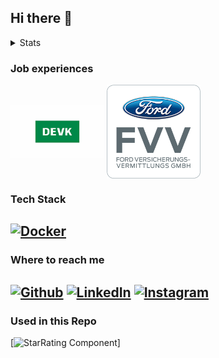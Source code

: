 ## Hi there 👋


<details>
  <summary>Stats</summary>
![Top Languages](https://github-readme-stats.vercel.app/api/top-langs/?username=TomW03&theme=tokyonight) <!-- Used Languages -->
<!-- ![](https://komarev.com/ghpvc/?username=TomW03&color=red)--> <!-- Profile Views -->
</details>


### Job experiences
<a href="https://devk.de"><img style="vertical-align: middle;" src="https://github.com/TomW03/TomW03/blob/main/assets/logos/DEVK_Versicherung_logo.png" heigth="700" width="150" alt="DEVK Versicherung Logo"></a>
<a href="https://fvv.de"><img style="vertical-align: middle;" src="https://github.com/TomW03/TomW03/blob/main/assets/logos/Ford_Versicherungsvermittlungs_GmbH_logo.png" width="150" alt="Ford Versicherungs-vermittlungs GmbH"></a>

<!--
[![DEVK](https://readme-components.vercel.app/api?component=experience&company=DEVK)](https://www.devk.de)
[![Ford Versicherungs-Vermittlungs GmbH](https://readme-components.vercel.app/api?component=experience&company=Ford%20Versicherungs-Vermittlungs%20GmbH)](https://fvv.de)
[![Ford Versicherungs-Vermittlungs GmbH](https://github.com/TomW03/TomW03/blob/main/assets/logos/Ford_Versicherungsvermittlungs_GmbH_logo.png)](https://fvv.de)-->


### Tech Stack
[![Docker](https://readme-components.vercel.app/api?component=star-rating&skill=docker3&text=3)](https://github.com/harish-sethuraman/readme-components)
-

### Where to reach me
 
[![Github](https://img.shields.io/badge/-Github-181717?style=for-the-badge&logo=Github&logoColor=white)](https://github.com/TomW03)
[![LinkedIn](https://img.shields.io/badge/-LinkedIn-0077B5?style=for-the-badge&logo=LinkedIn&logoColor=white)](https://www.linkedin.com/in/tom-w-709866253)
[![Instagram](https://img.shields.io/badge/Instagram-%23E4405F.svg?style=for-the-badge&logo=Instagram&logoColor=white)](https://www.instagram.com/tomwe03)
-
### Used in this Repo
[![StarRating Component](https://github.com/harish-sethuraman/readme-components)]
<!--
**TomW03/TomW03** is a ✨ _special_ ✨ repository because its `README.md` (this file) appears on your GitHub profile.

Here are some ideas to get you started:

- 🔭 I’m currently working on ...
- 🌱 I’m currently learning ...
- 👯 I’m looking to collaborate on ...
- 🤔 I’m looking for help with ...
- 💬 Ask me about ...
- 📫 How to reach me: ...
- 😄 Pronouns: ...
- ⚡ Fun fact: ...
[![]()]()
-->
